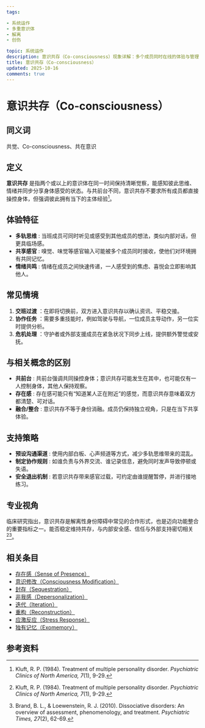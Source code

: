 ```yaml
---
tags:

- 系统运作
- 多重意识体
- 解离
- 创伤

topic: 系统运作
description: 意识共存（Co-consciousness）现象详解：多个成员同时在线的体验与管理。理解共同觉察、信息共享及协作运作的机制
title: 意识共存（Co-consciousness）
updated: 2025-10-16
comments: true
---
```


# 意识共存（Co-consciousness）

## 同义词

共觉、Co-consciousness、共在意识

## 定义

**意识共存** 是指两个或以上的意识体在同一时间保持清晰觉察，能感知彼此思维、情绪并同步分享身体感受的状态。与共前台不同，意识共存不要求所有成员都直接操控身体，但强调彼此拥有当下的主体经验[^意识共存-1]。

## 体验特征

- **多轨思维** : 当班成员可同时听见或感受到其他成员的想法，类似内部对话，但更具临场感。
- **共享感官** : 嗅觉、味觉等感官输入可能被多个成员同时接收，使他们对环境拥有共同记忆。
- **情绪共鸣** : 情绪在成员之间快速传递，一人感受到的焦虑、喜悦会立即影响其他人。

## 常见情境

1. **交班过渡** ：在即将切换前，双方进入意识共存以确认资讯、平稳交接。
2. **协作任务** ：需要多重技能时，例如驾驶与导航，一位成员主导动作，另一位实时提供分析。
3. **危机处理** ：守护者或外部支援成员在紧急状况下同步上线，提供额外警觉或安抚。

## 与相关概念的区别

- **共前台** : 共前台强调共同操控身体；意识共存可能发生在其中，也可能仅有一人控制身体，其他人保持观察。
- **存在感** : 存在感可能只有“知道某人正在附近”的感觉，而意识共存意味着双方都清楚、可对话。
- **融合/整合** : 意识共存不等于身份消融。成员仍保持独立视角，只是在当下共享体验。

## 支持策略

- **预设沟通渠道** : 使用内部白板、心声频道等方式，减少多轨思维带来的混乱。
- **制定协作规则** : 如谁负责与外界交流、谁记录信息，避免同时发声导致停顿或失语。
- **安全退出机制** : 若意识共存带来感官过载，可约定由谁提醒暂停，并进行接地练习。

## 专业视角

临床研究指出，意识共存是解离性身份障碍中常见的合作形式，也是迈向功能整合的重要指标之一。能否稳定维持共存，与内部安全感、信任与外部支持密切相关[^意识共存-1][^意识共存-2]。

## 相关条目

- [存在感（Sense of Presence）](Sense-Of-Presence.md)
- [意识修改（Consciousness Modification）](Consciousness-Modification.md)
- [封存（Sequestration）](Sequestration.md)
- [非我感（Depersonalization）](Not-Me-Feeling.md)
- [迭代（Iteration）](Iteration.md)
- [重构（Reconstruction）](Reconstruction.md)
- [应激反应（Stress Response）](Stress-Response.md)
- [独有记忆（Exomemory）](Exomemory.md)

## 参考资料

[^意识共存-1]: Kluft, R. P. (1984). Treatment of multiple personality disorder. *Psychiatric Clinics of North America, 7*(1), 9-29.
[^意识共存-2]: Brand, B. L., & Loewenstein, R. J. (2010). Dissociative disorders: An overview of assessment, phenomenology, and treatment. *Psychiatric Times, 27*(2), 62-69.
